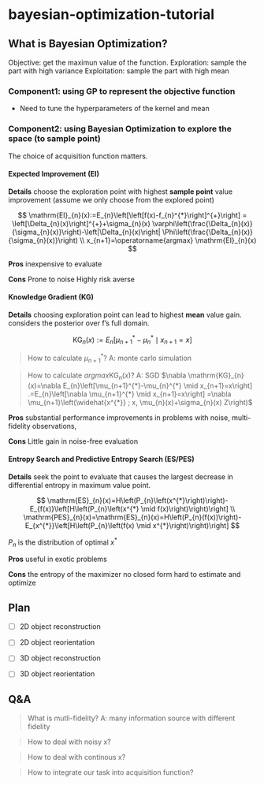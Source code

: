 # bayesian-optimization-tutorial

## What is Bayesian Optimization?

Objective: get the maximun value of the function.
Exploration: sample the part with high variance
Exploitation: sample the part with high mean

### Component1: using GP to represent the objective function
* Need to tune the hyperparameters of the kernel and mean

### Component2: using Bayesian Optimization to explore the space (to sample point)
The choice of acquisition function matters. 
#### Expected Improvement (EI)

**Details**
choose the exploration point with highest **sample point** value improvement (assume we only choose from the explored point)

$$
\mathrm{EI}_{n}(x):=E_{n}\left[\left[f(x)-f_{n}^{*}\right]^{+}\right] = \left[\Delta_{n}(x)\right]^{+}+\sigma_{n}(x) \varphi\left(\frac{\Delta_{n}(x)}{\sigma_{n}(x)}\right)-\left|\Delta_{n}(x)\right| \Phi\left(\frac{\Delta_{n}(x)}{\sigma_{n}(x)}\right) \\
x_{n+1}=\operatorname{argmax} \mathrm{EI}_{n}(x)
$$

**Pros** 
inexpensive to evaluate

**Cons**
Prone to noise
Highly risk averse

#### Knowledge Gradient (KG)

**Details**
choosing exploration point can lead to highest **mean** value gain. 
considers the posterior over f’s full domain.

$$
\mathrm{KG}_{n}(x):=E_{n}\left[\mu_{n+1}^{*}-\mu_{n}^{*} \mid x_{n+1}=x\right]
$$

> How to calculate $\mu_{n+1}^{*}$? 
> A: monte carlo simulation 

> How to calculate $argmax\mathrm{KG}_{n}(x)$? 
> A: SGD $\nabla \mathrm{KG}_{n}(x)=\nabla E_{n}\left[\mu_{n+1}^{*}-\mu_{n}^{*} \mid x_{n+1}=x\right] .=E_{n}\left[\nabla \mu_{n+1}^{*} \mid x_{n+1}=x\right] =\nabla \mu_{n+1}\left(\widehat{x^{*}} ; x, \mu_{n}(x)+\sigma_{n}(x) Z\right)$

**Pros**
substantial performance improvements in problems with noise, multi-fidelity observations,

**Cons**
Little gain in noise-free evaluation


#### Entropy Search and Predictive Entropy Search (ES/PES)

**Details**
seek the point to evaluate that causes the largest decrease in differential entropy in maximum value point.

$$
\mathrm{ES}_{n}(x)=H\left(P_{n}\left(x^{*}\right)\right)-E_{f(x)}\left[H\left(P_{n}\left(x^{*} \mid f(x)\right)\right)\right] \\
\mathrm{PES}_{n}(x)=\mathrm{ES}_{n}(x)=H\left(P_{n}(f(x))\right)-E_{x^{*}}\left[H\left(P_{n}\left(f(x) \mid x^{*}\right)\right)\right]
$$

$P_n$ is the distribution of optimal $x^{*}$



**Pros**
useful in exotic problems

**Cons**
the entropy of the maximizer no closed form
hard to estimate and optimize

## Plan

 - [ ] 2D object reconstruction
 - [ ] 2D object reorientation
 - [ ] 3D object reconstruction
 - [ ] 3D object reorientation


## Q&A

> What is mutli-fidelity?
> A: many information source with different fidelity

> How to deal with noisy x?

> How to deal with continous x?

> How to integrate our task into acquisition function?

